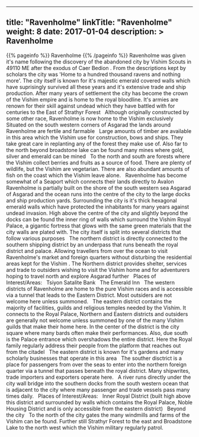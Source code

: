 
---
title: "Ravenholme"
linkTitle: "Ravenholme"
weight: 8
date: 2017-01-04
description: >
 Ravenholme
---

{{% pageinfo %}}
Ravenholme
{{% /pageinfo %}}
Ravenholme was given it's name following the discovery of the abandoned city by Vishim Scouts in 49110 ME after the exodus of Caer Bedion . From the descriptions kept by scholars the city was 'Home to a hundred thousand ravens and nothing more'. The city itself is known for it's majestic emerald covered walls which have suprisingly survived all these years and it's extensive trade and ship production. After many years of settlement the city has become the crown of the Vishim empire and is home to the royal bloodline. It's armies are renown for their skill against undead which they have battled with for centuries to the East of Strathyr Forest <span class="line-spacer d-block"> </span> Although originally constructed by some other race, Ravenholme is now home to the Vishim exclusively <span class="line-spacer d-block"> </span> Situated on the south western corners of Asgarad the lands around Ravenholme are fertile and farmable <span class="line-spacer d-block"> </span> Large amounts of timber are available in this area which the Vishim use for construction, bows and ships. They take great care in replanting any of the forest they make use of. Also far to the north beyond broadstone lake can be found many mines where gold, silver and emerald can be mined <span class="line-spacer d-block"> </span> To the north and south are forests where the Vishim collect berries and fruits as a source of food. There are plenty of wildlife, but the Vishim are vegetarian. There are also abundant amounts of fish on the coast which the Vishim leave alone. <span class="line-spacer d-block"> </span> Ravenholme has become somewhat of a Seaport which connects their lands directly to Avalon <span class="line-spacer d-block"> </span> Ravenholme is partially built on the shore of the south western sea Asgarad of Asgarad and the ocean runs into the centre of the city to the large docks and ship production yards. Surrounding the city is it's thick hexagonal emerald walls which have protected the inhabitants for many years against undead invasion. High above the centre of the city and slightly beyond the docks can be found the inner ring of walls which surround the Vishim Royal Palace, a gigantic fortress that glows with the same green materials that the city walls are plated with. The city itself is split into several districts that follow various purposes <span class="line-spacer d-block"> </span> The northern district is directly connected to the southern shipping district by an underpass that runs beneath the royal district and palace. Allowing travellers from over the ocean to visit Ravenholme's market and foreign quarters without disturbing the residential areas kept for the Vishim . The Northern district provides shelter, services and trade to outsiders wishing to visit the Vishim home and for adventurers hoping to travel north and explore Asgarad further <span class="line-spacer d-block"> </span> Places of Interest/Areas: <span class="line-spacer d-block"> </span> Tsiyon Satalite Bank <span class="line-spacer d-block"> </span> The Emerald Inn <span class="line-spacer d-block"> </span> The western districts of Ravenholme are home to the pure Vishim races and is accessible via a tunnel that leads to the Eastern District. Most outsiders are not welcome here unless summoned. <span class="line-spacer d-block"> </span> The eastern district contains the majority of facilities, guilds and religious temples needed by the Vishim. It connects to the Royal Palace, Northern and Eastern districts and outsiders are generally not welcome unless summoned by one of the many Vishim guilds that make their home here. In the center of the district is the city square where many bards often make their performances. Also, due south is the Palace entrance which overshadows the entire district. Here the Royal family regularly address their people from the platform that reaches out from the citadel <span class="line-spacer d-block"> </span> The eastern district is known for it's gardens and many scholarly businesses that operate in this area <span class="line-spacer d-block"> </span> The souther disctrict is a place for passengers from over the seas to enter into the northern foreign quarter via a tunnel that passes beneath the royal district. Many shipwrites, trade importers and exporters operate here. <span class="line-spacer d-block"> </span> A river runs directly under the city wall bridge into the southern docks from the south western ocean that is adjacent to the city where many passenger and trade vessels pass many times daily. <span class="line-spacer d-block"> </span> Places of Interest/Areas: <span class="line-spacer d-block"> </span> Inner Royal District (built high above this district and surrounded by walls which contains the Royal Palace, Noble Housing District and is only accessible from the eastern district) <span class="line-spacer d-block"> </span> Beyond the city <span class="line-spacer d-block"> </span> To the north of the city gates the many windmills and farms of the Vishim can be found. Further still Strathyr Forest to the east and Broadstone Lake to the north west which the Vishim military regularly patrol.
